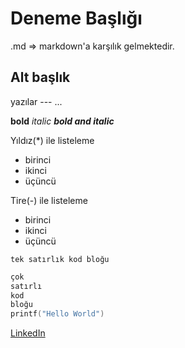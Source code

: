 # Deneme Başlığı
.md => markdown'a karşılık gelmektedir.
## Alt başlık
yazılar --- ...

**bold**
*italic*
***bold and italic***

Yıldız(*) ile listeleme
* birinci
* ikinci
* üçüncü

Tire(-) ile listeleme
- birinci
- ikinci
- üçüncü

` tek satırlık kod bloğu `
```C
çok 
satırlı 
kod
bloğu
printf("Hello World")
```
[LinkedIn](https://www.linkedin.com/in/enes-koseoglu/)
